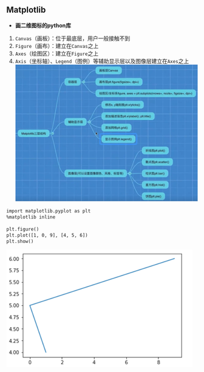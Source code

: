 ## Matplotlib
- **画二维图标的python库**  
1. `Canvas`（画板）：位于最底层，用户一般接触不到  
2. `Figure`（画布）：建立在`Canvas`之上  
3. `Axes`（绘图区）：建立在`Figure`之上  
4. `Axis`（坐标轴）、`Legend`（图例）等辅助显示层以及图像层建立在`Axes`之上  
![](./Pics/Matplotlib.png)    
```
import matplotlib.pyplot as plt
%matplotlib inline
  
plt.figure()
plt.plot([1, 0, 9], [4, 5, 6])
plt.show()
```  
![](./Pics/示例1.png)
